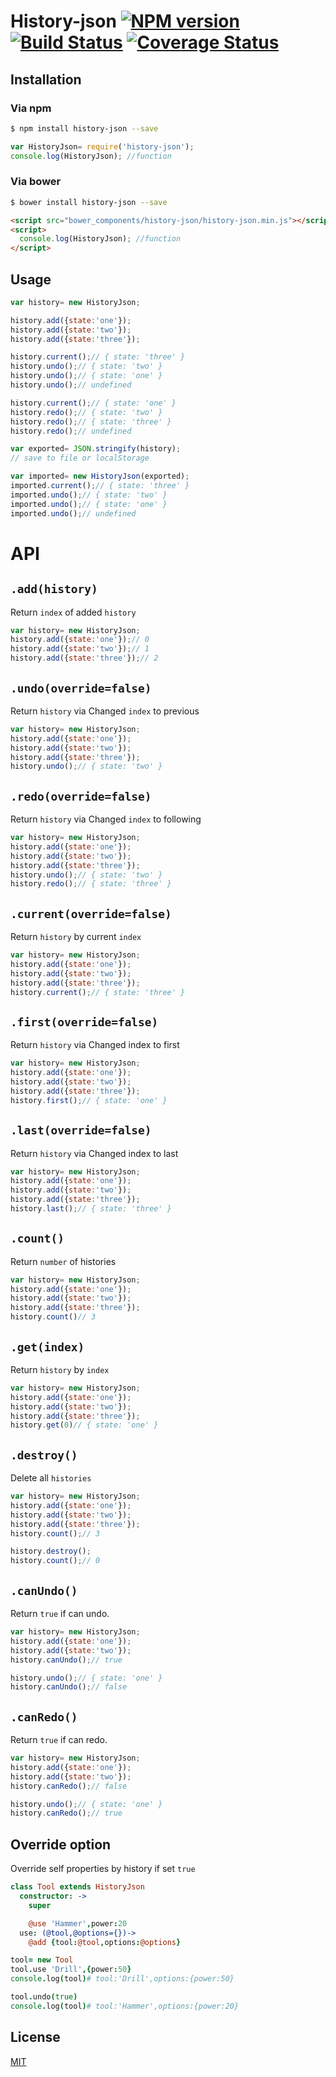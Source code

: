 # History-json [![NPM version][npm-image]][npm] [![Build Status][travis-image]][travis] [![Coverage Status][coveralls-image]][coveralls]

## Installation
### Via npm
```bash
$ npm install history-json --save
```
```js
var HistoryJson= require('history-json');
console.log(HistoryJson); //function
```

### Via bower
```bash
$ bower install history-json --save
```
```html
<script src="bower_components/history-json/history-json.min.js"></script>
<script>
  console.log(HistoryJson); //function
</script>
```

## Usage
```js
var history= new HistoryJson;

history.add({state:'one'});
history.add({state:'two'});
history.add({state:'three'});

history.current();// { state: 'three' }
history.undo();// { state: 'two' }
history.undo();// { state: 'one' }
history.undo();// undefined

history.current();// { state: 'one' }
history.redo();// { state: 'two' }
history.redo();// { state: 'three' }
history.redo();// undefined

var exported= JSON.stringify(history);
// save to file or localStorage

var imported= new HistoryJson(exported);
imported.current();// { state: 'three' }
imported.undo();// { state: 'two' }
imported.undo();// { state: 'one' }
imported.undo();// undefined
```

# API
## `.add(history)`
Return `index` of added `history`

```js
var history= new HistoryJson;
history.add({state:'one'});// 0
history.add({state:'two'});// 1
history.add({state:'three'});// 2
```

## `.undo(override=false)`
Return `history` via Changed `index` to previous

```js
var history= new HistoryJson;
history.add({state:'one'});
history.add({state:'two'});
history.add({state:'three'});
history.undo();// { state: 'two' }
```

## `.redo(override=false)`
Return `history` via Changed `index` to following

```js
var history= new HistoryJson;
history.add({state:'one'});
history.add({state:'two'});
history.add({state:'three'});
history.undo();// { state: 'two' }
history.redo();// { state: 'three' }
```

## `.current(override=false)`
Return `history` by current `index`

```js
var history= new HistoryJson;
history.add({state:'one'});
history.add({state:'two'});
history.add({state:'three'});
history.current();// { state: 'three' }
```

## `.first(override=false)`
Return `history` via Changed index to first

```js
var history= new HistoryJson;
history.add({state:'one'});
history.add({state:'two'});
history.add({state:'three'});
history.first();// { state: 'one' }
```

## `.last(override=false)`
Return `history` via Changed index to last

```js
var history= new HistoryJson;
history.add({state:'one'});
history.add({state:'two'});
history.add({state:'three'});
history.last();// { state: 'three' }
```

## `.count()`
Return `number` of histories

```js
var history= new HistoryJson;
history.add({state:'one'});
history.add({state:'two'});
history.add({state:'three'});
history.count()// 3
```

## `.get(index)`
Return `history` by `index`

```js
var history= new HistoryJson;
history.add({state:'one'});
history.add({state:'two'});
history.add({state:'three'});
history.get(0)// { state: 'one' }
```

## `.destroy()`
Delete all `histories`

```js
var history= new HistoryJson;
history.add({state:'one'});
history.add({state:'two'});
history.add({state:'three'});
history.count();// 3

history.destroy();
history.count();// 0
```

## `.canUndo()`
Return `true` if can undo.

```js
var history= new HistoryJson;
history.add({state:'one'});
history.add({state:'two'});
history.canUndo();// true

history.undo();// { state: 'one' }
history.canUndo();// false
```

## `.canRedo()`
Return `true` if can redo.

```js
var history= new HistoryJson;
history.add({state:'one'});
history.add({state:'two'});
history.canRedo();// false

history.undo();// { state: 'one' }
history.canRedo();// true
```

## Override option
Override self properties by history if set `true`

```coffee
class Tool extends HistoryJson
  constructor: ->
    super

    @use 'Hammer',power:20
  use: (@tool,@options={})->
    @add {tool:@tool,options:@options}

tool= new Tool
tool.use 'Drill',{power:50}
console.log(tool)# tool:'Drill',options:{power:50}

tool.undo(true)
console.log(tool)# tool:'Hammer',options:{power:20}
```

License
---
[MIT][License]

[License]: http://59naga.mit-license.org/

[npm-image]:https://img.shields.io/npm/v/history-json.svg?style=flat-square
[npm]: https://npmjs.org/package/history-json
[travis-image]: http://img.shields.io/travis/59naga/history-json.svg?style=flat-square
[travis]: https://travis-ci.org/59naga/history-json
[coveralls-image]: http://img.shields.io/coveralls/59naga/history-json.svg?style=flat-square
[coveralls]: https://coveralls.io/r/59naga/history-json?branch=master